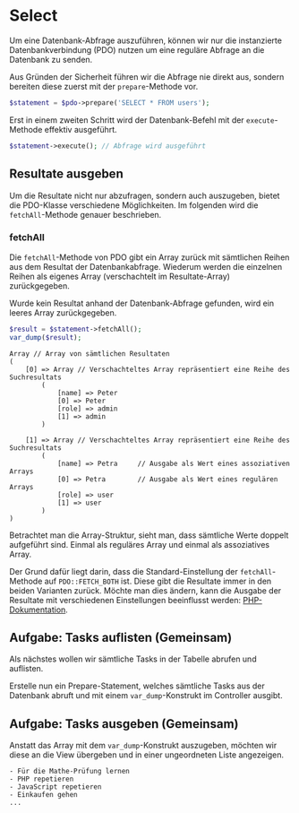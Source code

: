 # Select

Um eine Datenbank-Abfrage auszuführen, können wir nur die instanzierte Datenbankverbindung \(PDO\) nutzen um eine reguläre Abfrage an die Datenbank zu senden.

Aus Gründen der Sicherheit führen wir die Abfrage nie direkt aus, sondern bereiten diese zuerst mit der `prepare`-Methode vor.

```php
$statement = $pdo->prepare('SELECT * FROM users');
```

Erst in einem zweiten Schritt wird der Datenbank-Befehl mit der `execute`-Methode effektiv ausgeführt.

```php
$statement->execute(); // Abfrage wird ausgeführt
```

## Resultate ausgeben

Um die Resultate nicht nur abzufragen, sondern auch auszugeben, bietet die PDO-Klasse verschiedene Möglichkeiten. Im folgenden wird die `fetchAll`-Methode genauer beschrieben.

### fetchAll

Die `fetchAll`-Methode von PDO gibt ein Array zurück mit sämtlichen Reihen aus dem Resultat der Datenbankabfrage. Wiederum werden die einzelnen Reihen als eigenes Array \(verschachtelt im Resultate-Array\) zurückgegeben.

Wurde kein Resultat anhand der Datenbank-Abfrage gefunden, wird ein leeres Array zurückgegeben.

```php
$result = $statement->fetchAll();
var_dump($result);
```

```text
Array // Array von sämtlichen Resultaten
(
    [0] => Array // Verschachteltes Array repräsentiert eine Reihe des Suchresultats
        (
            [name] => Peter
            [0] => Peter
            [role] => admin
            [1] => admin
        )

    [1] => Array // Verschachteltes Array repräsentiert eine Reihe des Suchresultats
        (
            [name] => Petra     // Ausgabe als Wert eines assoziativen Arrays
            [0] => Petra        // Ausgabe als Wert eines regulären Arrays
            [role] => user
            [1] => user
        )
)
```

Betrachtet man die Array-Struktur, sieht man, dass sämtliche Werte doppelt aufgeführt sind. Einmal als reguläres Array und einmal als assoziatives Array.

Der Grund dafür liegt darin, dass die Standard-Einstellung der `fetchAll`-Methode auf `PDO::FETCH_BOTH` ist. Diese gibt die Resultate immer in den beiden Varianten zurück. Möchte man dies ändern, kann die Ausgabe der Resultate mit verschiedenen Einstellungen beeinflusst werden: [PHP-Dokumentation](http://php.net/manual/de/pdostatement.fetchall.php).

## Aufgabe: Tasks auflisten \(Gemeinsam\)

Als nächstes wollen wir sämtliche Tasks in der Tabelle abrufen und auflisten.

Erstelle nun ein Prepare-Statement, welches sämtliche Tasks aus der Datenbank abruft und mit einem `var_dump`-Konstrukt im Controller ausgibt.

## Aufgabe: Tasks ausgeben \(Gemeinsam\)

Anstatt das Array mit dem `var_dump`-Konstrukt auszugeben, möchten wir diese an die View übergeben und in einer ungeordneten Liste angezeigen.

```markup
- Für die Mathe-Prüfung lernen
- PHP repetieren
- JavaScript repetieren
- Einkaufen gehen
...
```

